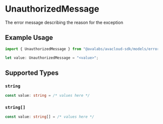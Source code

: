 # UnauthorizedMessage

The error message describing the reason for the exception

## Example Usage

```typescript
import { UnauthorizedMessage } from "@avalabs/avacloud-sdk/models/errors";

let value: UnauthorizedMessage = "<value>";
```

## Supported Types

### `string`

```typescript
const value: string = /* values here */
```

### `string[]`

```typescript
const value: string[] = /* values here */
```

